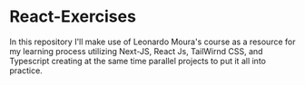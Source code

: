 # React-Exercises #
In this repository I'll make use of Leonardo Moura's course as a resource for my learning process utilizing Next-JS, React Js, TailWirnd CSS, and Typescript creating at the same time parallel projects to put it all into practice. 
